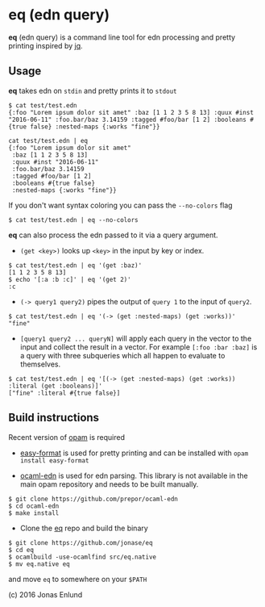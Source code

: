 # eq (edn query)

**eq** (edn query) is a command line tool for edn processing and
pretty printing inspired by [jq](https://stedolan.github.io/jq/).

## Usage

**eq** takes edn on `stdin` and pretty prints it to `stdout`

```
$ cat test/test.edn
{:foo "Lorem ipsum dolor sit amet" :baz [1 1 2 3 5 8 13] :quux #inst "2016-06-11" :foo.bar/baz 3.14159 :tagged #foo/bar [1 2] :booleans #{true false} :nested-maps {:works "fine"}}
```

```
cat test/test.edn | eq
{:foo "Lorem ipsum dolor sit amet"
 :baz [1 1 2 3 5 8 13]
 :quux #inst "2016-06-11"
 :foo.bar/baz 3.14159
 :tagged #foo/bar [1 2]
 :booleans #{true false}
 :nested-maps {:works "fine"}}
```

If you don't want syntax coloring you can pass the `--no-colors` flag

```
$ cat test/test.edn | eq --no-colors
```

**eq** can also process the edn passed to it via a query argument.

* `(get <key>)` looks up `<key>` in the input by key or index.

```
$ cat test/test.edn | eq '(get :baz)'
[1 1 2 3 5 8 13]
$ echo '[:a :b :c]' | eq '(get 2)'
:c
```

* `(-> query1 query2)` pipes the output of `query 1` to the input of `query2`.

```
$ cat test/test.edn | eq '(-> (get :nested-maps) (get :works))'
"fine"
```

* `[query1 query2 ... queryN]` will apply each query in the vector to
  the input and collect the result in a vector. For example `[:foo
  :bar :baz]` is a query with three subqueries which all happen to
  evaluate to themselves.

```
$ cat test/test.edn | eq '[(-> (get :nested-maps) (get :works)) :literal (get :booleans)]'
["fine" :literal #{true false}]
```

## Build instructions

Recent version of [opam](https://opam.ocaml.org) is required

* [easy-format](http://mjambon.com/easy-format.html) is used for
  pretty printing and can be installed with `opam install easy-format`

* [ocaml-edn](https://github.com/prepor/ocaml-edn) is used for edn
  parsing. This library is not available in the main opam repository
  and needs to be built manually.

```
$ git clone https://github.com/prepor/ocaml-edn
$ cd ocaml-edn
$ make install
```

* Clone the [eq](https://github.com/jonase/eq) repo and build the
  binary

```
$ git clone https://github.com/jonase/eq
$ cd eq
$ ocamlbuild -use-ocamlfind src/eq.native
$ mv eq.native eq
```

and move `eq` to somewhere on your `$PATH`






(c) 2016 Jonas Enlund